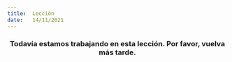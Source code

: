```yaml
---
title:  Lección
date:   14/11/2021
---
```


### <center>Todavía estamos trabajando en esta lección. Por favor, vuelva más tarde.</center>